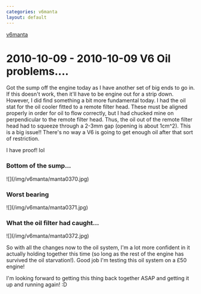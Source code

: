 ```yaml
---
categories: v6manta
layout: default
---
```


[v6manta](/v6manta)

# 2010-10-09 - 2010-10-09 V6 Oil problems....
Got the sump off the engine today as I have another set of big ends to go in. If this doesn't work, then it'll have to be engine out for a strip down. However, I did find something a bit more fundamental today. I had the oil stat for the oil cooler fitted to a remote filter head. These must be aligned properly in order for oil to flow correctly, but I had chucked mine on perpendicular to the remote filter head. Thus, the oil out of the remote filter head had to squeeze through a 2-3mm gap (opening is about 1cm^2). This is a big issue!! There's no way a V6 is going to get enough oil after that sort of restriction.

I have proof! lol

<h3 id='Bottom of the sump...'>Bottom of the sump...</h3>
 ![](/img/v6manta/manta0370.jpg) 

<h3 id='Worst bearing'>Worst bearing</h3>
 ![](/img/v6manta/manta0371.jpg) 

<h3 id='What the oil filter had caught...'>What the oil filter had caught...</h3>
 ![](/img/v6manta/manta0372.jpg) 

So with all the changes now to the oil system, I'm a lot more confident in it actually holding together this time (so long as the rest of the engine has survived the oil starvation!). Good job I'm testing this oil system on a £50 engine!

I'm looking forward to getting this thing back together ASAP and getting it up and running again! :D
